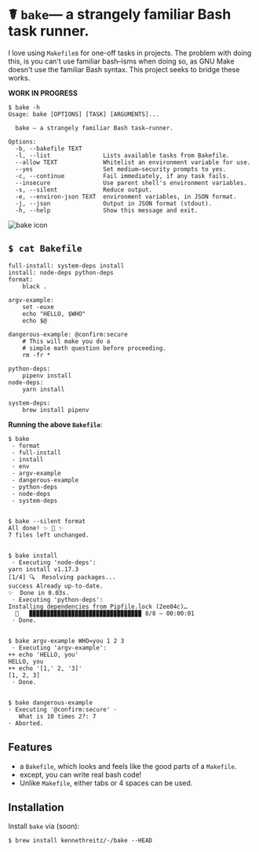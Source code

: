 # ☤ `bake`— a strangely familiar Bash task runner.


I love using `Makefile`s for one-off tasks in projects. The problem with doing this, is you can't use familiar bash–isms when doing so, as GNU Make doesn't use the familiar Bash syntax. This project seeks to bridge these works.

**WORK IN PROGRESS**

```console
$ bake -h
Usage: bake [OPTIONS] [TASK] [ARGUMENTS]...

  bake — a strangely familiar Bash task–runner.

Options:
  -b, --bakefile TEXT
  -l, --list               Lists available tasks from Bakefile.
  --allow TEXT             Whitelist an environment variable for use.
  --yes                    Set medium–security prompts to yes.
  -c, --continue           Fail immediately, if any task fails.
  --insecure               Use parent shell's environment variables.
  -s, --silent             Reduce output.
  -e, --environ-json TEXT  environment variables, in JSON format.
  -j, --json               Output in JSON format (stdout).
  -h, --help               Show this message and exit.
```

![bake icon](https://github.com/kennethreitz/bake/blob/master/ext/bake.png?raw=true)


## `$ cat Bakefile`

```make
full-install: system-deps install
install: node-deps python-deps
format:
    black .

argv-example:
    set -euxe
    echo "HELLO, $WHO"
    echo $@

dangerous-example: @confirm:secure
    # This will make you do a
    # simple math question before proceeding.
    rm -fr *

python-deps:
    pipenv install
node-deps:
    yarn install

system-deps:
    brew install pipenv
```

**Running the above `Bakefile`**:

```console
$ bake
 - format
 - full-install
 - install
 - env
 - argv-example
 - dangerous-example
 - python-deps
 - node-deps
 - system-deps


$ bake --silent format
All done! ✨ 🍰 ✨
7 files left unchanged.


$ bake install
 · Executing 'node-deps':
yarn install v1.17.3
[1/4] 🔍  Resolving packages...
success Already up-to-date.
✨  Done in 0.03s.
 · Executing 'python-deps':
Installing dependencies from Pipfile.lock (2ee04c)…
  🐍   ▉▉▉▉▉▉▉▉▉▉▉▉▉▉▉▉▉▉▉▉▉▉▉▉▉▉▉▉▉▉▉▉ 8/8 — 00:00:01
 · Done.


$ bake argv-example WHO=you 1 2 3
 · Executing 'argv-example':
++ echo 'HELLO, you'
HELLO, you
++ echo '[1,' 2, '3]'
[1, 2, 3]
 · Done.


$ bake dangerous-example
· Executing '@confirm:secure' ·
   What is 10 times 2?: 7
· Aborted.
```

## Features

- a `Bakefile`, which looks and feels like the good parts of a `Makefile`.
- except, you can write real bash code!
- Unlike `Makefile`, either tabs or 4 spaces can be used.

## Installation

Install `bake` via (soon):

```console
$ brew install kennethreitz/-/bake --HEAD
```
